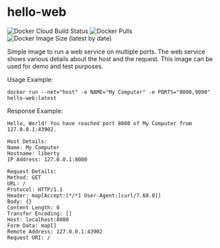 # hello-web

![Docker Cloud Build Status](https://img.shields.io/docker/cloud/build/sha224/hello-web)
![Docker Pulls](https://img.shields.io/docker/pulls/sha224/hello-web)
![Docker Image Size (latest by date)](https://img.shields.io/docker/image-size/sha224/hello-web)

Simple image to run a web service on multiple ports. The web service shows various details about the host and the request. This image can be used for demo and test purposes.

Usage Example:
```
docker run --net="host" -e NAME="My Computer" -e PORTS="8080,9090" hello-web:latest
```

Response Example:
```
Hello, World! You have reached port 8080 of My Computer from 127.0.0.1:43902.

Host Details:
Name: My Computer
Hostname: liberty
IP Address: 127.0.0.1:8080

Request Details:
Method: GET
URL: /
Protocol: HTTP/1.1
Header: map[Accept:[*/*] User-Agent:[curl/7.68.0]]
Body: {}
Content Length: 0
Transfer Encoding: []
Host: localhost:8080
Form Data: map[]
Remote Address: 127.0.0.1:43902
Request URI: /
```
